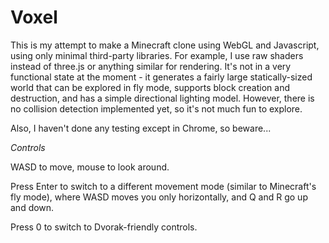 Voxel
=====

This is my attempt to make a Minecraft clone using WebGL and Javascript, using only minimal third-party libraries. For example, I use raw shaders instead of three.js or anything similar for rendering. It's not in a very functional state at the moment - it generates a fairly large statically-sized world that can be explored in fly mode, supports block creation and destruction, and has a simple directional lighting model. However, there is no collision detection implemented yet, so it's not much fun to explore.

Also, I haven't done any testing except in Chrome, so beware...

*Controls*

WASD to move, mouse to look around.

Press Enter to switch to a different movement mode (similar to Minecraft's fly mode), where WASD moves you only horizontally, and Q and R go up and down.

Press 0 to switch to Dvorak-friendly controls.
